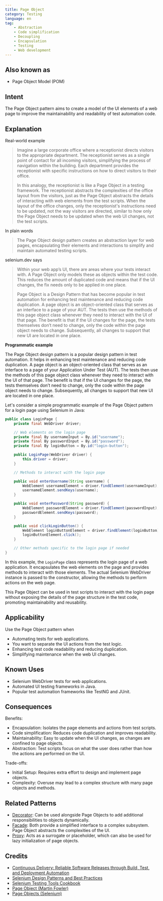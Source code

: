 ```yaml
---
title: Page Object
category: Testing
language: en
tag:
    - Abstraction
    - Code simplification
    - Decoupling
    - Encapsulation
    - Testing
    - Web development
---
```


## Also known as

* Page Object Model (POM)

## Intent

The Page Object pattern aims to create a model of the UI elements of a web page to improve the maintainability and readability of test automation code.

## Explanation

Real-world example

> Imagine a large corporate office where a receptionist directs visitors to the appropriate department. The receptionist serves as a single point of contact for all incoming visitors, simplifying the process of navigation within the building. Each department provides the receptionist with specific instructions on how to direct visitors to their office.
>
> In this analogy, the receptionist is like a Page Object in a testing framework. The receptionist abstracts the complexities of the office layout from the visitors, just as the Page Object abstracts the details of interacting with web elements from the test scripts. When the layout of the office changes, only the receptionist's instructions need to be updated, not the way visitors are directed, similar to how only the Page Object needs to be updated when the web UI changes, not the test scripts.

In plain words

> The Page Object design pattern creates an abstraction layer for web pages, encapsulating their elements and interactions to simplify and maintain automated testing scripts.

selenium.dev says

> Within your web app’s UI, there are areas where your tests interact with. A Page Object only models these as objects within the test code. This reduces the amount of duplicated code and means that if the UI changes, the fix needs only to be applied in one place.
>
> Page Object is a Design Pattern that has become popular in test automation for enhancing test maintenance and reducing code duplication. A page object is an object-oriented class that serves as an interface to a page of your AUT. The tests then use the methods of this page object class whenever they need to interact with the UI of that page. The benefit is that if the UI changes for the page, the tests themselves don’t need to change, only the code within the page object needs to change. Subsequently, all changes to support that new UI are located in one place.

**Programmatic example**

The Page Object design pattern is a popular design pattern in test automation. It helps in enhancing test maintenance and reducing code duplication. A page object is an object-oriented class that serves as an interface to a page of your Application Under Test (AUT). The tests then use the methods of this page object class whenever they need to interact with the UI of that page. The benefit is that if the UI changes for the page, the tests themselves don’t need to change, only the code within the page object needs to change. Subsequently, all changes to support that new UI are located in one place.

Let's consider a simple programmatic example of the Page Object pattern for a login page using Selenium in Java:

```java
public class LoginPage {
    private final WebDriver driver;

    // Web elements on the login page
    private final By usernameInput = By.id("username");
    private final By passwordInput = By.id("password");
    private final By loginButton = By.id("login-button");

    public LoginPage(WebDriver driver) {
        this.driver = driver;
    }

    // Methods to interact with the login page

    public void enterUsername(String username) {
        WebElement usernameElement = driver.findElement(usernameInput);
        usernameElement.sendKeys(username);
    }

    public void enterPassword(String password) {
        WebElement passwordElement = driver.findElement(passwordInput);
        passwordElement.sendKeys(password);
    }

    public void clickLoginButton() {
        WebElement loginButtonElement = driver.findElement(loginButton);
        loginButtonElement.click();
    }

    // Other methods specific to the login page if needed
}
```

In this example, the `LoginPage` class represents the login page of a web application. It encapsulates the web elements on the page and provides methods to interact with those elements. The actual Selenium WebDriver instance is passed to the constructor, allowing the methods to perform actions on the web page.

This Page Object can be used in test scripts to interact with the login page without exposing the details of the page structure in the test code, promoting maintainability and reusability.

## Applicability

Use the Page Object pattern when

* Automating tests for web applications.
* You want to separate the UI actions from the test logic.
* Enhancing test code readability and reducing duplication.
* Simplifying maintenance when the web UI changes.

## Known Uses

* Selenium WebDriver tests for web applications.
* Automated UI testing frameworks in Java.
* Popular test automation frameworks like TestNG and JUnit.

## Consequences

Benefits:

* Encapsulation: Isolates the page elements and actions from test scripts.
* Code simplification: Reduces code duplication and improves readability.
* Maintainability: Easy to update when the UI changes, as changes are confined to page objects.
* Abstraction: Test scripts focus on what the user does rather than how the actions are performed on the UI.

Trade-offs:

* Initial Setup: Requires extra effort to design and implement page objects.
* Complexity: Overuse may lead to a complex structure with many page objects and methods.

## Related Patterns

* [Decorator](https://java-design-patterns.com/patterns/decorator/): Can be used alongside Page Objects to add additional responsibilities to objects dynamically.
* [Facade](https://java-design-patterns.com/patterns/facade/): Both provide a simplified interface to a complex subsystem. Page Object abstracts the complexities of the UI.
* [Proxy](https://java-design-patterns.com/patterns/proxy/): Acts as a surrogate or placeholder, which can also be used for lazy initialization of page objects.

## Credits

* [Continuous Delivery: Reliable Software Releases through Build, Test, and Deployment Automation](https://amzn.to/4bjhTSK)
* [Selenium Design Patterns and Best Practices](https://amzn.to/4aofYv8)
* [Selenium Testing Tools Cookbook](https://amzn.to/3K1QxEN)
* [Page Object (Martin Fowler)](http://martinfowler.com/bliki/PageObject.html)
* [Page Objects (Selenium)](https://github.com/SeleniumHQ/selenium/wiki/PageObjects)
